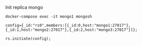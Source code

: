 Init replica mongo

```
docker-compose exec -it mongo1 mongosh
```

```
config={_id:"rs0",members:[{_id:0,host:"mongo1:27017"},{_id:1,host:"mongo2:27017"},{_id:2,host:"mongo3:27017"}]};

rs.initiate(config);
```
